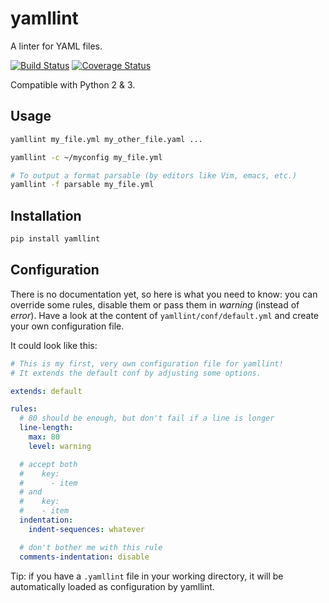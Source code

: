 # yamllint

A linter for YAML files.

[![Build Status](https://travis-ci.org/adrienverge/yamllint.svg?branch=master)](https://travis-ci.org/adrienverge/yamllint)
[![Coverage Status](https://coveralls.io/repos/adrienverge/yamllint/badge.svg?branch=master&service=github)](https://coveralls.io/github/adrienverge/yamllint?branch=master)

Compatible with Python 2 & 3.

## Usage

```sh
yamllint my_file.yml my_other_file.yaml ...
```

```sh
yamllint -c ~/myconfig my_file.yml
```

```sh
# To output a format parsable (by editors like Vim, emacs, etc.)
yamllint -f parsable my_file.yml
```

## Installation

```sh
pip install yamllint
```

## Configuration

There is no documentation yet, so here is what you need to know: you can
override some rules, disable them or pass them in *warning* (instead of
*error*). Have a look at the content of `yamllint/conf/default.yml` and create
your own configuration file.

It could look like this:

```yaml
# This is my first, very own configuration file for yamllint!
# It extends the default conf by adjusting some options.

extends: default

rules:
  # 80 should be enough, but don't fail if a line is longer
  line-length:
    max: 80
    level: warning

  # accept both
  #    key:
  #      - item
  # and
  #    key:
  #    - item
  indentation:
    indent-sequences: whatever

  # don't bother me with this rule
  comments-indentation: disable
```

Tip: if you have a `.yamllint` file in your working directory, it will be
automatically loaded as configuration by yamllint.
